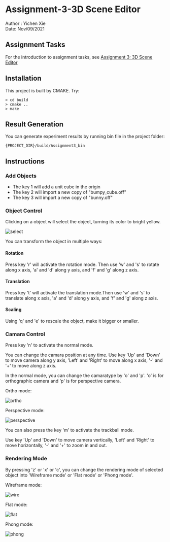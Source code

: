 # Assignment-3-3D Scene Editor
Author : Yichen Xie\
Date: Nov/09/2021

## Assignment Tasks
For the introduction to assignment tasks, see
[Assignment 3: 3D Scene Editor](https://github.com/nyu-cs-cy-6533-fall-2021/base/blob/main/Assignment_3/requirements/Assignment3.md)


## Installation
This project is built by CMAKE. Try:
```shell
> cd build
> cmake ..
> make
```

## Result Generation
You can generate experiment results by running bin file in the project folder:
```shell
{PROJECT_DIR}/build/Assignment3_bin
```

## Instructions

### Add Objects
* The key 1 will add a unit cube in the origin
* The key 2 will import a new copy of "bumpy_cube.off"
* The key 3 will import a new copy of "bunny.off" 

### Object Control
Clicking on a object will select the object, turning its color to bright yellow.

![select](sample/select.png "select")

You can transform the object in multiple ways:

#### Rotation
Press key 'r' will activate the rotation mode. Then use 'w' and 's' to rotate along x axis, 'a' and 'd' along y axis, and 'f' and 'g' along z axis.

#### Translation
Press key 't' will activate the translation mode.Then use 'w' and 's' to translate along x axis, 'a' and 'd' along y axis, and 'f' and 'g' along z axis.

#### Scaling
Using 'q' and 'e' to rescale the object, make it bigger or smaller.

### Camara Control
Press key 'n' to activate the normal mode.

You can change the camara position at any time. Use key 'Up' and 'Down' to move camera along y axis, 'Left' and 'Right' to move along x axis, '-' and '+' to move along z axis.

In the normal mode, you can change the camaratype by 'o' and 'p'. 'o' is for orthographic camera and 'p' is for perspective camera.

Ortho mode:

![ortho](sample/ortho.png "ortho")

Perspective mode:

![perspective](sample/perspective.png "perspective")

You can also press the key 'm' to activate the trackball mode.

Use key 'Up' and 'Down' to move camera vertically, 'Left' and 'Right' to move horizontally, '-' and '+' to zoom in and out.

### Rendering Mode
By pressing 'z' or 'x' or 'c', you can change the rendering mode of selected object into 'Wireframe mode' or 'Flat mode' or 'Phong mode'.

Wireframe mode:

![wire](sample/wire.png "wire")

Flat mode:

![flat](sample/flat.png "flat")

Phong mode:

![phong](sample/phong.png "phong")